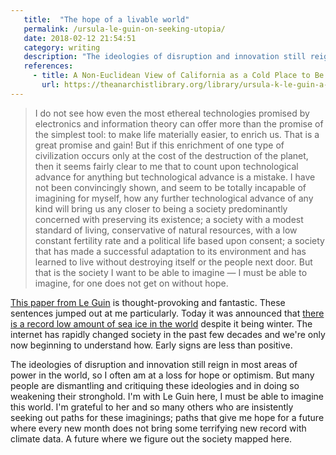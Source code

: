 ```yaml
---
   title:  "The hope of a livable world"
   permalink: /ursula-le-guin-on-seeking-utopia/
   date: 2018-02-12 21:54:51
   category: writing
   description: "The ideologies of disruption and innovation still reign in most areas of power in the world, so I often am at a loss for hope or optimism. But many people are dismantling and critiquing these ideologies and in doing so weakening their stronghold."
   references:
     - title: A Non-Euclidean View of California as a Cold Place to Be
       url: https://theanarchistlibrary.org/library/ursula-k-le-guin-a-non-euclidean-view-of-california-as-a-cold-place-to-be
---
```


> I do not see how even the most ethereal technologies promised by electronics and information theory can offer more than the promise of the simplest tool: to make life materially easier, to enrich us. That is a great promise and gain! But if this enrichment of one type of civilization occurs only at the cost of the destruction of the planet, then it seems fairly clear to me that to count upon technological advance for anything but technological advance is a mistake. I have not been convincingly shown, and seem to be totally incapable of imagining for myself, how any further technological advance of any kind will bring us any closer to being a society predominantly concerned with preserving its existence; a society with a modest standard of living, conservative of natural resources, with a low constant fertility rate and a political life based upon consent; a society that has made a successful adaptation to its environment and has learned to live without destroying itself or the people next door. But that is the society I want to be able to imagine — I must be able to imagine, for one does not get on without hope.

[This paper from Le Guin](https://theanarchistlibrary.org/library/ursula-k-le-guin-a-non-euclidean-view-of-california-as-a-cold-place-to-be) is thought-provoking and fantastic. These sentences jumped out at me particularly. Today it was announced that [there is a record low amount of sea ice in the world](https://twitter.com/EricHolthaus/status/963191715187318789) despite it being winter. The internet has rapidly changed society in the past few decades and we're only now beginning to understand how. Early signs are less than positive.

The ideologies of disruption and innovation still reign in most areas of power in the world, so I often am at a loss for hope or optimism. But many people are dismantling and critiquing these ideologies and in doing so weakening their stronghold. I'm with Le Guin here, I must be able to imagine this world. I'm grateful to her and so many others who are insistently seeking out paths for these imaginings; paths that give me hope for a future where every new month does not bring some terrifying new record with climate data. A future where we figure out the society mapped here.

